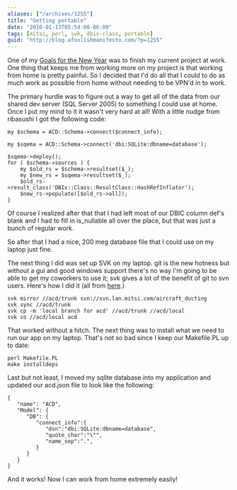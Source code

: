 ```yaml
---
aliases: ["/archives/1255"]
title: "Getting portable"
date: "2010-01-13T05:54:08-06:00"
tags: [mitsi, perl, svk, dbix-class, portable]
guid: "http://blog.afoolishmanifesto.com/?p=1255"
---
```

One of my [Goals for the New Year](/archives/1241) was to finish my current project at work. One thing that keeps me from working more on my project is that working from home is pretty painful. So I decided that I'd do all that I could to do as much work as possible from home without needing to be VPN'd in to work.

The primary hurdle was to figure out a way to get all of the data from our shared dev server (SQL Server 2005) to something I could use at home. Once I put my mind to it it wasn't very hard at all! With a little nudge from ribasushi I got the following code:

    my $schema = ACD::Schema->connect($connect_info);

    my $sqema = ACD::Schema->connect('dbi:SQLite:dbname=database');

    $sqema->deploy();
    for ( $schema->sources ) {
        my $old_rs = $schema->resultset($_);
        my $new_rs = $sqema->resultset($_);
        $old_rs->result_class('DBIx::Class::ResultClass::HashRefInflator');
        $new_rs->populate([$old_rs->all]);
    }

Of course I realized after that that I had left most of our DBIC column def's blank and I had to fill in is\_nullable all over the place, but that was just a bunch of regular work.

So after that I had a nice, 200 meg database file that I could use on my laptop just fine.

The next thing I did was set up SVK on my laptop. git is the new hotness but without a gui and good windows support there's no way I'm going to be able to get my coworkers to use it; svk gives a lot of the benefit of git to svn users. Here's how I did it (all from [here](http://svk.bestpractical.com/view/SVKUsage).)

    svk mirror //acd/trunk svn://svn.lan.mitsi.com/aircraft_ducting
    svk sync //acd/trunk
    svk cp -m 'local branch for acd' //acd/trunk //acd/local
    svk co //acd/local acd

That worked without a hitch. The next thing was to install what we need to run our app on my laptop. That's not so bad since I keep our Makefile.PL up to date:

    perl Makefile.PL
    make installdeps

Last but not least, I moved my sqlite database into my application and updated our acd.json file to look like the following:

    {
       "name": "ACD",
       "Model": {
          "DB": {
             "connect_info":{
                "dsn":"dbi:SQLite:dbname=database",
                "quote_char":"\"",
                "name_sep":".",
             }
          }
       }
    }

And it works! Now I can work from home extremely easily!
